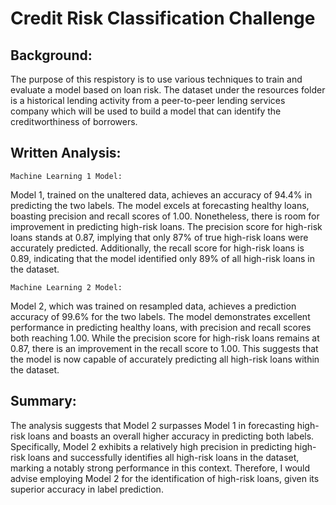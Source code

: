 # Credit Risk Classification Challenge

## Background:
The purpose of this respistory is to use various techniques to train and evaluate a model based on loan risk. The dataset under the resources folder is a historical lending activity from a peer-to-peer lending services company which will be used to build a model that can identify the creditworthiness of borrowers.

## Written Analysis:
    Machine Learning 1 Model:
  Model 1, trained on the unaltered data, achieves an accuracy of 94.4% in predicting the two labels. The model excels at forecasting healthy loans, boasting precision and recall scores of 1.00. Nonetheless, there is room for improvement in predicting high-risk loans. The precision score for high-risk loans stands at 0.87, implying that only 87% of true high-risk loans were accurately predicted. Additionally, the recall score for high-risk loans is 0.89, indicating that the model identified only 89% of all high-risk loans in the dataset.

    Machine Learning 2 Model:
  Model 2, which was trained on resampled data, achieves a prediction accuracy of 99.6% for the two labels. The model demonstrates excellent performance in predicting healthy loans, with precision and recall scores both reaching 1.00. While the precision score for high-risk loans remains at 0.87, there is an improvement in the recall score to 1.00. This suggests that the model is now capable of accurately predicting all high-risk loans within the dataset.

## Summary:
  The analysis suggests that Model 2 surpasses Model 1 in forecasting high-risk loans and boasts an overall higher accuracy in predicting both labels. Specifically, Model 2 exhibits a relatively high precision in predicting high-risk loans and successfully identifies all high-risk loans in the dataset, marking a notably strong performance in this context. Therefore, I would advise employing Model 2 for the identification of high-risk loans, given its superior accuracy in label prediction.

